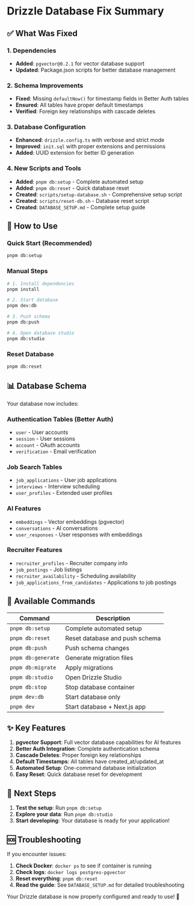 # Drizzle Database Fix Summary

## ✅ What Was Fixed

### 1. Dependencies
- **Added**: `pgvector@0.2.1` for vector database support
- **Updated**: Package.json scripts for better database management

### 2. Schema Improvements
- **Fixed**: Missing `defaultNow()` for timestamp fields in Better Auth tables
- **Ensured**: All tables have proper default timestamps
- **Verified**: Foreign key relationships with cascade deletes

### 3. Database Configuration
- **Enhanced**: `drizzle.config.ts` with verbose and strict mode
- **Improved**: `init.sql` with proper extensions and permissions
- **Added**: UUID extension for better ID generation

### 4. New Scripts and Tools
- **Added**: `pnpm db:setup` - Complete automated setup
- **Added**: `pnpm db:reset` - Quick database reset
- **Created**: `scripts/setup-database.sh` - Comprehensive setup script
- **Created**: `scripts/reset-db.sh` - Database reset script
- **Created**: `DATABASE_SETUP.md` - Complete setup guide

## 🚀 How to Use

### Quick Start (Recommended)
```bash
pnpm db:setup
```

### Manual Steps
```bash
# 1. Install dependencies
pnpm install

# 2. Start database
pnpm dev:db

# 3. Push schema
pnpm db:push

# 4. Open database studio
pnpm db:studio
```

### Reset Database
```bash
pnpm db:reset
```

## 📊 Database Schema

Your database now includes:

### Authentication Tables (Better Auth)
- `user` - User accounts
- `session` - User sessions  
- `account` - OAuth accounts
- `verification` - Email verification

### Job Search Tables
- `job_applications` - User job applications
- `interviews` - Interview scheduling
- `user_profiles` - Extended user profiles

### AI Features
- `embeddings` - Vector embeddings (pgvector)
- `conversations` - AI conversations
- `user_responses` - User responses with embeddings

### Recruiter Features
- `recruiter_profiles` - Recruiter company info
- `job_postings` - Job listings
- `recruiter_availability` - Scheduling availability
- `job_applications_from_candidates` - Applications to job postings

## 🔧 Available Commands

| Command | Description |
|---------|-------------|
| `pnpm db:setup` | Complete automated setup |
| `pnpm db:reset` | Reset database and push schema |
| `pnpm db:push` | Push schema changes |
| `pnpm db:generate` | Generate migration files |
| `pnpm db:migrate` | Apply migrations |
| `pnpm db:studio` | Open Drizzle Studio |
| `pnpm db:stop` | Stop database container |
| `pnpm dev:db` | Start database only |
| `pnpm dev` | Start database + Next.js app |

## ✨ Key Features

1. **pgvector Support**: Full vector database capabilities for AI features
2. **Better Auth Integration**: Complete authentication schema
3. **Cascade Deletes**: Proper foreign key relationships
4. **Default Timestamps**: All tables have created_at/updated_at
5. **Automated Setup**: One-command database initialization
6. **Easy Reset**: Quick database reset for development

## 🎯 Next Steps

1. **Test the setup**: Run `pnpm db:setup`
2. **Explore your data**: Run `pnpm db:studio`
3. **Start developing**: Your database is ready for your application!

## 🆘 Troubleshooting

If you encounter issues:

1. **Check Docker**: `docker ps` to see if container is running
2. **Check logs**: `docker logs postgres-pgvector`
3. **Reset everything**: `pnpm db:reset`
4. **Read the guide**: See `DATABASE_SETUP.md` for detailed troubleshooting

Your Drizzle database is now properly configured and ready to use! 🎉